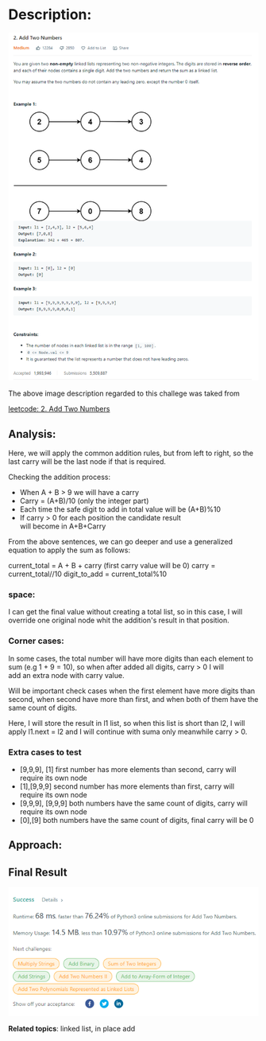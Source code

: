 # Description:

![challenge image from: {challenge page}.com](challenge.png)

The above image description regarded to this challege was taked from

[leetcode: 2. Add Two Numbers](https://leetcode.com/problems/add-two-numbers/)

## Analysis:

Here, we will apply the common addition rules, but from left to right, so the last carry will be
the last node if that is required.

Checking the addition process:

- When A + B > 9 we will have a carry
- Carry = (A+B)/10 (only the integer part)
- Each time the safe digit to add in total value will be (A+B)%10
- If carry > 0 for each position the candidate result will become in A+B+Carry

From the above sentences, we can go deeper and use a generalized equation to apply the sum as follows:

current_total = A + B + carry (first carry value will be 0)
carry = current_total//10
digit_to_add = current_total%10

### space:

I can get the final value without creating a total list, so in this case, I will override one original node whit the addition's result in that position.

### Corner cases:

In some cases, the total number will have more digits than each element to sum (e.g 1 + 9 = 10), so when after added all digits, carry > 0 I will add an extra node with carry value.

Will be important check cases when the first element have more digits than second, when second have more than first,
and when both of them have the same count of digits.

Here, I will store the result in l1 list, so when this list is short than l2, I will apply
l1.next = l2 and I will continue with suma only meanwhile carry > 0.

### Extra cases to test

- [9,9,9], [1] first number has more elements than second, carry will require its own node
- [1],[9,9,9] second number has more elements than first, carry will require its own node
- [9,9,9], [9,9,9] both numbers have the same count of digits, carry will require its own node
- [0],[9] both numbers have the same count of digits, final carry will be 0

## Approach:

## Final Result

![final result: {challenge page}.com](summary_image.png)

**Related topics**: linked list, in place add
